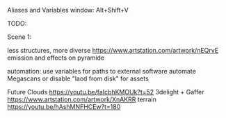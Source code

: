 Aliases and Variables window: Alt+Shift+V

TODO:


Scene 1:


less structures, more diverse  https://www.artstation.com/artwork/nEQrvE
emission and effects on pyramide



automation:
use variables for paths to external software
automate Megascans or disable "laod from disk" for assets
 

Future
Clouds https://youtu.be/faIcbhKMOUk?t=52
3delight + Gaffer
https://www.artstation.com/artwork/XnAKRR
terrain https://youtu.be/hAshMNFHCEw?t=180